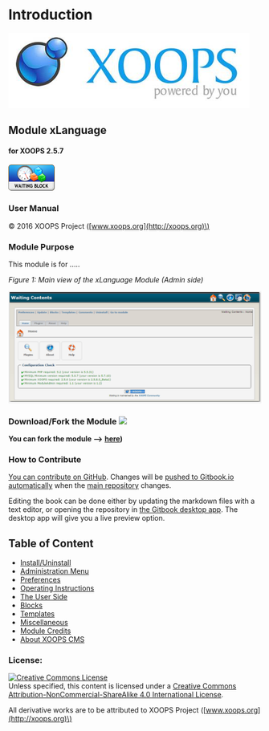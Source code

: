 # Introduction

![logoXoops.jpg](.gitbook/assets/logoxoops.jpg)

## Module xLanguage

#### for XOOPS 2.5.7

![logoModule.png](.gitbook/assets/logomodule.png)

### User Manual

© 2016 XOOPS Project \([www.xoops.org](http://xoops.org)\)

### Module Purpose

This module is for .....

 _Figure 1: Main view of the xLanguage Module \(Admin side\)_

![image001.png](.gitbook/assets/image001.png)

### Download/Fork the Module ![](http://xoops.org/images/forkit.png)

**You can fork the module --&gt;** [**here**](https://github.com/XoopsModules25x/waiting)**\)**

### How to Contribute

[You can contribute on GitHub](https://github.com/XoopsDocs/waiting-tutorial). Changes will be [pushed to Gitbook.io automatically](https://www.gitbook.com/book/xoops/waiting-tutorial/activity) when the [main repository](https://github.com/XoopsDocs/waiting-tutorial) changes.

Editing the book can be done either by updating the markdown files with a text editor, or opening the repository in [the Gitbook desktop app](https://github.com/GitbookIO/editor/blob/master/README.md). The desktop app will give you a live preview option.

## Table of Content

* [Install/Uninstall](install-uninstall.md)
* [Administration Menu](administration-menu.md)
* [Preferences](preferences.md)
* [Operating Instructions](operating-instructions.md)
* [The User Side](the-user-side.md)
* [Blocks](blocks.md)
* [Templates](templates.md)
* [Miscellaneous](other.md) 
* [Module Credits](module-credits.md)
* [About XOOPS CMS](about-xoops-cms.md)

### License:

[![Creative Commons License](https://i.creativecommons.org/l/by-nc-sa/4.0/88x31.png)](http://creativecommons.org/licenses/by-nc-sa/4.0/)  
Unless specified, this content is licensed under a [Creative Commons Attribution-NonCommercial-ShareAlike 4.0 International License](http://creativecommons.org/licenses/by-nc-sa/4.0/).

All derivative works are to be attributed to XOOPS Project \([www.xoops.org](http://xoops.org)\)

